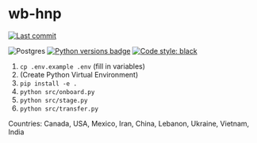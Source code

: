 # wb-hnp
[![Last commit](https://img.shields.io/github/last-commit/aMahanna/wb-hnp)](https://github.com/aMahanna/wb-hnp/commits/master)

![Postgres](https://img.shields.io/badge/postgres-%23316192.svg?style=for-the-badge&logo=postgresql&logoColor=white)
[![Python versions badge](https://img.shields.io/static/v1?color=3776AB&style=for-the-badge&logo=python&logoColor=FFD43B&label=python&message=3.6%20|%203.7%20|%203.8%20|%203.9%20|%203.10)]()
[![Code style: black](https://img.shields.io/static/v1?style=for-the-badge&label=code%20style&message=black&color=black)](https://github.com/psf/black)

1. `cp .env.example .env` (fill in variables)
2. (Create Python Virtual Environment)
3. `pip install -e .`
4. `python src/onboard.py`
5. `python src/stage.py`
6. `python src/transfer.py`

Countries: Canada, USA, Mexico, Iran, China, Lebanon, Ukraine, Vietnam, India
